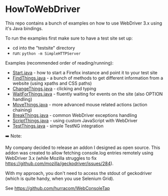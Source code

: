 # HowToWebDriver
This repo contains a bunch of examples on how to use WebDriver 3.x using it's Java bindings.

To run the examples first make sure to have a test site set up:
- cd into the "testsite" directory
- run: ```python -m SimpleHTTPServer```

Examples (recommended order of reading/running):
- [Start.java](src/examples/ex1_Start.java) - how to start a Firefox instance and point it to your test site
- [FindThings.java](src/examples/ex2_FindThings.java) - a bunch of methods to get different information from a website (using xpaths and CSS paths)
- [ChangeThings.java](src/examples/ex3_ChangeThings.java) - clicking and typing
- [WaitForThings.java](src/examples/ex4_WaitForThings.java) - fluently waiting for events on the site (also OPTION handling)
- [MoveThings.java](src/examples/ex5_MoveThings.java) - more advanced mouse related actions (action chaining)
- [BreakThings.java](src/examples/ex6_BreakThings.java) - common WebDriver exceptions handling
- [ScriptThings.java](src/examples/ex7_ScriptThings.java) - using custom JavaScript with WebDriver
- [TestThings.java](src/examples/ex8_TestThings.java) - simple TestNG integration


:arrow_right: Note:

My company decided to release an addon I designed as open source. This addon was created to allow fetching console.log entries remotely using WebDriver 3.x (while Mozilla struggles to fix https://github.com/mozilla/geckodriver/issues/284).

With my approach, you don't need to access the stdout of geckodriver (which is quite handy, when you use Selenium Grid).

See https://github.com/hurracom/WebConsoleTap

